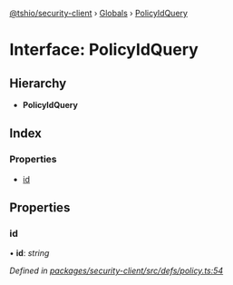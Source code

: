 [@tshio/security-client](../README.md) › [Globals](../globals.md) › [PolicyIdQuery](policyidquery.md)

# Interface: PolicyIdQuery

## Hierarchy

* **PolicyIdQuery**

## Index

### Properties

* [id](policyidquery.md#markdown-header-id)

## Properties

###  id

• **id**: *string*

*Defined in [packages/security-client/src/defs/policy.ts:54](https://github.com/TheSoftwareHouse/rad-modules-tools/blob/afe5496/packages/security-client/src/defs/policy.ts#L54)*
